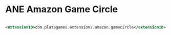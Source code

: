 ANE Amazon Game Circle
======================

```xml

<extensionID>com.platagames.extensions.amazon.gamecircle</extensionID>

```
